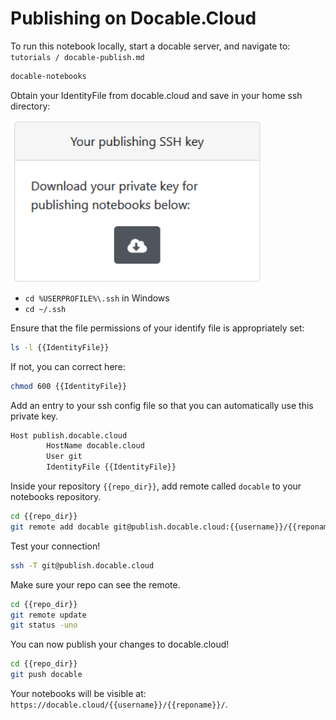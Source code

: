 # Publishing on Docable.Cloud

To run this notebook locally, start a docable server, and navigate to:
`tutorials / docable-publish.md`

```bash
docable-notebooks
```

Obtain your IdentityFile from docable.cloud and save in your home ssh directory:

![download-key](resources/imgs/download-key.png)

* `cd %USERPROFILE%\.ssh` in Windows
* `cd ~/.ssh`

Ensure that the file permissions of your identify file is appropriately set:

```bash |{type:'command', variables: 'IdentityFile, repo_dir'}
ls -l {{IdentityFile}}
```

If not, you can correct here:

```bash |{type:'command', variables: 'IdentityFile'}
chmod 600 {{IdentityFile}}
```

Add an entry to your ssh config file so that you can automatically use this private key.

```bash |{type:'file', path: '~/.ssh/config', mode: 'append', variables: 'IdentityFile'}
Host publish.docable.cloud
        HostName docable.cloud
        User git
        IdentityFile {{IdentityFile}}
```

Inside your repository `{{repo_dir}}`, add remote called `docable` to your notebooks repository.

```bash |{type:'command', variables: 'username, reponame, repo_dir'}
cd {{repo_dir}}
git remote add docable git@publish.docable.cloud:{{username}}/{{reponame}}.git
```

Test your connection!
```bash |{type:'command'}
ssh -T git@publish.docable.cloud
```

Make sure your repo can see the remote.

```bash |{type:'command', variables: 'repo_dir'}
cd {{repo_dir}}
git remote update
git status -uno
```

You can now publish your changes to docable.cloud!

```bash |{type:'command', variables: 'repo_dir', failed_when:'exitCode!=0'}
cd {{repo_dir}}
git push docable
```

Your notebooks will be visible at: `https://docable.cloud/{{username}}/{{reponame}}/`.